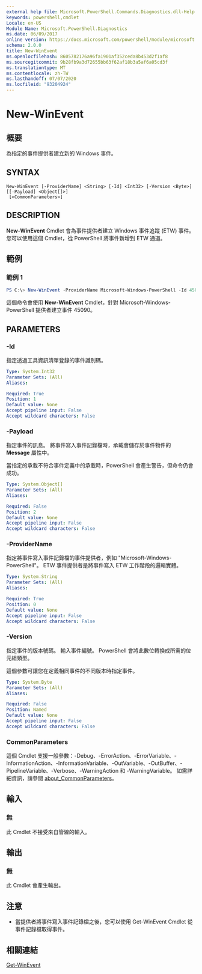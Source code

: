 ```yaml
---
external help file: Microsoft.PowerShell.Commands.Diagnostics.dll-Help.xml
keywords: powershell,cmdlet
Locale: en-US
Module Name: Microsoft.PowerShell.Diagnostics
ms.date: 06/09/2017
online version: https://docs.microsoft.com/powershell/module/microsoft.powershell.diagnostics/new-winevent?view=powershell-7.1&WT.mc_id=ps-gethelp
schema: 2.0.0
title: New-WinEvent
ms.openlocfilehash: 8605782176a96fa1901af352ceda8b453d2f1af8
ms.sourcegitcommit: 9b28fb9a3d72655bb63f62af18b3a5af6a05cd3f
ms.translationtype: MT
ms.contentlocale: zh-TW
ms.lasthandoff: 07/07/2020
ms.locfileid: "93204924"
---
```

# New-WinEvent

## 概要
為指定的事件提供者建立新的 Windows 事件。

## SYNTAX

```
New-WinEvent [-ProviderName] <String> [-Id] <Int32> [-Version <Byte>] [[-Payload] <Object[]>]
 [<CommonParameters>]
```

## DESCRIPTION

**New-WinEvent** Cmdlet 會為事件提供者建立 Windows 事件追蹤 (ETW) 事件。
您可以使用這個 Cmdlet，從 PowerShell 將事件新增到 ETW 通道。

## 範例

### 範例 1

```powershell
PS C:\> New-WinEvent -ProviderName Microsoft-Windows-PowerShell -Id 45090 -Payload @("Workflow", "Running")
```

這個命令會使用 **New-WinEvent** Cmdlet，針對 Microsoft-Windows-PowerShell 提供者建立事件 45090。

## PARAMETERS

### -Id

指定透過工具資訊清單登錄的事件識別碼。

```yaml
Type: System.Int32
Parameter Sets: (All)
Aliases:

Required: True
Position: 1
Default value: None
Accept pipeline input: False
Accept wildcard characters: False
```

### -Payload

指定事件的訊息。 將事件寫入事件記錄檔時，承載會儲存於事件物件的 **Message** 屬性中。

當指定的承載不符合事件定義中的承載時，PowerShell 會產生警告，但命令仍會成功。

```yaml
Type: System.Object[]
Parameter Sets: (All)
Aliases:

Required: False
Position: 2
Default value: None
Accept pipeline input: False
Accept wildcard characters: False
```

### -ProviderName

指定將事件寫入事件記錄檔的事件提供者，例如 "Microsoft-Windows-PowerShell"。 ETW 事件提供者是將事件寫入 ETW 工作階段的邏輯實體。

```yaml
Type: System.String
Parameter Sets: (All)
Aliases:

Required: True
Position: 0
Default value: None
Accept pipeline input: False
Accept wildcard characters: False
```

### -Version

指定事件的版本號碼。 輸入事件編號。 PowerShell 會將此數位轉換成所需的位元組類型。

這個參數可讓您在定義相同事件的不同版本時指定事件。

```yaml
Type: System.Byte
Parameter Sets: (All)
Aliases:

Required: False
Position: Named
Default value: None
Accept pipeline input: False
Accept wildcard characters: False
```

### CommonParameters

這個 Cmdlet 支援一般參數：-Debug、-ErrorAction、-ErrorVariable、-InformationAction、-InformationVariable、-OutVariable、-OutBuffer、-PipelineVariable、-Verbose、-WarningAction 和 -WarningVariable。 如需詳細資訊，請參閱 [about_CommonParameters](https://go.microsoft.com/fwlink/?LinkID=113216)。

## 輸入

### 無

此 Cmdlet 不接受來自管線的輸入。

## 輸出

### 無

此 Cmdlet 會產生輸出。

## 注意

* 當提供者將事件寫入事件記錄檔之後，您可以使用 Get-WinEvent Cmdlet 從事件記錄檔取得事件。

## 相關連結

[Get-WinEvent](Get-WinEvent.md)

